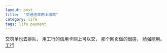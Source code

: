 ```yaml
---
layout: post
title:  "交通违章网上缴款"
category: life
tags: life payment
---
```


交罚单也去排队， 用工行的信用卡网上可以交， 那个网页做的很搓， 勉强能用。
[工行][icbc_sh]

[icbc_sh]: https://mybank.icbc.com.cn/icbc/conformity/frameset.jsp?f2z_Area_code=1001&url=/online/ctk_index.jsp
